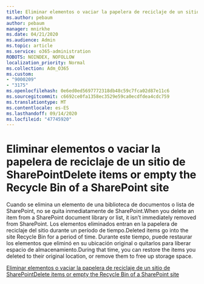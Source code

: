```yaml
---
title: Eliminar elementos o vaciar la papelera de reciclaje de un sitio de SharePoint
ms.author: pebaum
author: pebaum
manager: mnirkhe
ms.date: 04/21/2020
ms.audience: Admin
ms.topic: article
ms.service: o365-administration
ROBOTS: NOINDEX, NOFOLLOW
localization_priority: Normal
ms.collection: Adm_O365
ms.custom:
- "9000209"
- "3175"
ms.openlocfilehash: 0e6ed0ed5697772318db48c59c7fca02d87e11c6
ms.sourcegitcommit: c6692ce0fa1358ec3529e59ca0ecdfdea4cdc759
ms.translationtype: MT
ms.contentlocale: es-ES
ms.lasthandoff: 09/14/2020
ms.locfileid: "47745920"
---
```

# <a name="delete-items-or-empty-the-recycle-bin-of-a-sharepoint-site"></a><span data-ttu-id="d6497-102">Eliminar elementos o vaciar la papelera de reciclaje de un sitio de SharePoint</span><span class="sxs-lookup"><span data-stu-id="d6497-102">Delete items or empty the Recycle Bin of a SharePoint site</span></span> 

<span data-ttu-id="d6497-103">Cuando se elimina un elemento de una biblioteca de documentos o lista de SharePoint, no se quita inmediatamente de SharePoint.</span><span class="sxs-lookup"><span data-stu-id="d6497-103">When you delete an item from a SharePoint document library or list, it isn’t immediately removed from SharePoint.</span></span> <span data-ttu-id="d6497-104">Los elementos eliminados entran en la papelera de reciclaje del sitio durante un período de tiempo.</span><span class="sxs-lookup"><span data-stu-id="d6497-104">Deleted items go into the site Recycle Bin for a period of time.</span></span> <span data-ttu-id="d6497-105">Durante este tiempo, puede restaurar los elementos que eliminó en su ubicación original o quitarlos para liberar espacio de almacenamiento.</span><span class="sxs-lookup"><span data-stu-id="d6497-105">During that time, you can restore the items you deleted to their original location, or remove them to free up storage space.</span></span>

[<span data-ttu-id="d6497-106">Eliminar elementos o vaciar la papelera de reciclaje de un sitio de SharePoint</span><span class="sxs-lookup"><span data-stu-id="d6497-106">Delete items or empty the Recycle Bin of a SharePoint site</span></span>](https://support.office.com/article/2e713599-d13e-40d6-96dc-66f0a366f74e)